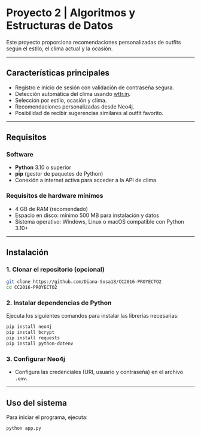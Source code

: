 # Proyecto 2 | Algoritmos y Estructuras de Datos

Este proyecto proporciona recomendaciones personalizadas de outfits según el estilo, el clima actual y la ocasión.

---

## Características principales

- Registro e inicio de sesión con validación de contraseña segura.
- Detección automática del clima usando [wttr.in](https://wttr.in).
- Selección por estilo, ocasión y clima.
- Recomendaciones personalizadas desde Neo4j.
- Posibilidad de recibir sugerencias similares al outfit favorito.

---

## Requisitos

### Software

- **Python** 3.10 o superior
- **pip** (gestor de paquetes de Python)
- Conexión a internet activa para acceder a la API de clima  

### Requisitos de hardware mínimos

- 4 GB de RAM (recomendado)  
- Espacio en disco: mínimo 500 MB para instalación y datos  
- Sistema operativo: Windows, Linux o macOS compatible con Python 3.10+  

---

## Instalación

### 1. Clonar el repositorio (opcional)

```bash
git clone https://github.com/Diana-Sosa18/CC2016-PROYECTO2 
cd CC2016-PROYECTO2
```

### 2. Instalar dependencias de Python

Ejecuta los siguientes comandos para instalar las librerías necesarias:

```bash
pip install neo4j
pip install bcrypt
pip install requests
pip install python-dotenv
```

### 3. Configurar Neo4j

- Configura las credenciales (URI, usuario y contraseña) en el archivo `.env`.

---

## Uso del sistema

Para iniciar el programa, ejecuta:

```bash
python app.py
```
